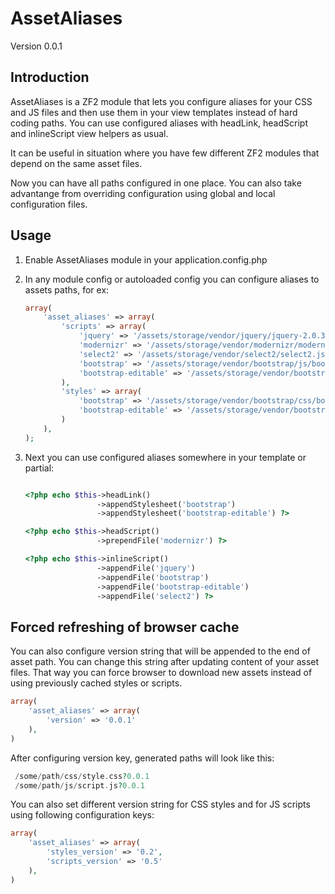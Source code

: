 AssetAliases
================
Version 0.0.1

Introduction
------------

AssetAliases is a ZF2 module that lets you configure aliases for your CSS and JS
files and then use them in your view templates instead of hard coding paths.
You can use configured aliases with headLink, headScript and inlineScript view helpers as usual.

It can be useful in situation where you have few different ZF2 modules that depend on the same asset files.

Now you can have all paths configured in one place. You can also take advantange from overriding
configuration using global and local configuration files.


Usage
-----

1. Enable AssetAliases module in your application.config.php
2. In any module config or autoloaded config you can configure aliases to assets paths, for ex:

    ```php
    array(
        'asset_aliases' => array(
            'scripts' => array(
                'jquery' => '/assets/storage/vendor/jquery/jquery-2.0.3.min.js',
                'modernizr' => '/assets/storage/vendor/modernizr/modernizr.js',
                'select2' => '/assets/storage/vendor/select2/select2.js',
                'bootstrap' => '/assets/storage/vendor/bootstrap/js/bootstrap.min.js',
                'bootstrap-editable' => '/assets/storage/vendor/bootstrap-editable/js/bootstrap-editable.js'
            ),
            'styles' => array(
                'bootstrap' => '/assets/storage/vendor/bootstrap/css/bootstrap.min.css',
                'bootstrap-editable' => '/assets/storage/vendor/bootstrap-editable/css/bootstrap-editable.css'
            )
        ),
    );
    ```
3. Next you can use configured aliases somewhere in your template or partial:

    ```php
    
    <?php echo $this->headLink()
                    ->appendStylesheet('bootstrap')
                    ->appendStylesheet('bootstrap-editable') ?>
    
    <?php echo $this->headScript()
                    ->prependFile('modernizr') ?>
    
    <?php echo $this->inlineScript()
                    ->appendFile('jquery')
                    ->appendFile('bootstrap')
                    ->appendFile('bootstrap-editable')
                    ->appendFile('select2') ?>
    
    ```

Forced refreshing of browser cache
-----

You can also configure version string that will be appended to the end of asset path. You can change this string after 
updating content of your asset files. That way you can force browser to download new assets instead of using previously 
cached styles or scripts.
```php
array(
    'asset_aliases' => array(
        'version' => '0.0.1'
    ),
)
```
After configuring version key, generated paths will look like this:
```php
 /some/path/css/style.css?0.0.1
 /some/path/js/script.js?0.0.1
```
You can also set different version string for CSS styles and for JS scripts using following configuration keys:
```php
array(
    'asset_aliases' => array(
        'styles_version' => '0.2',
        'scripts_version' => '0.5'
    ),
)
```
